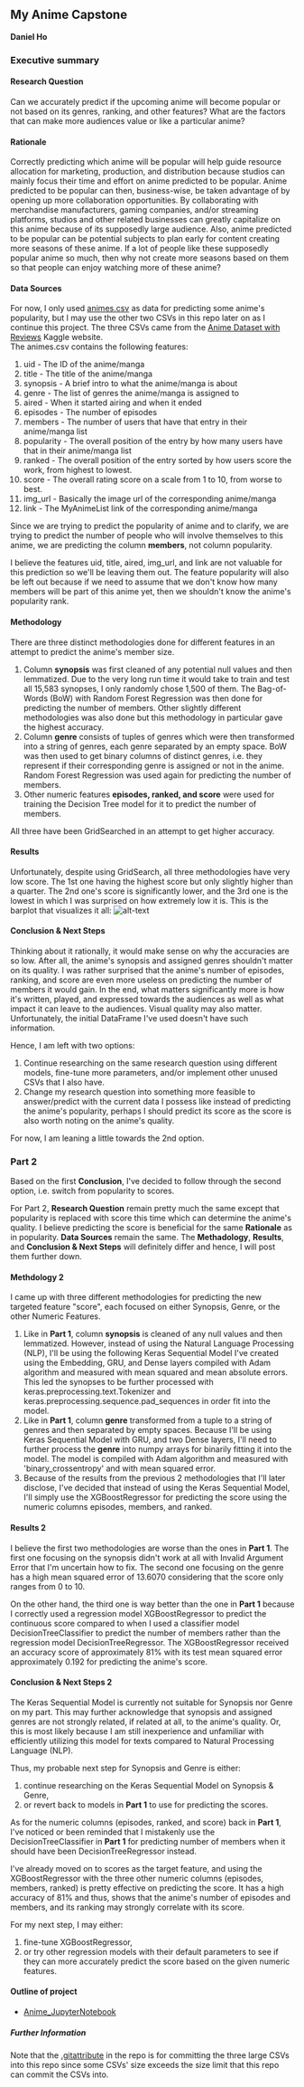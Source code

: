 ## My Anime Capstone

**Daniel Ho**

### Executive summary

#### Research Question
Can we accurately predict if the upcoming anime will become popular or not based on its
genres, ranking, and other features? What are the factors that can make more audiences value or like
a particular anime?

#### Rationale
Correctly predicting which anime will be popular will help guide resource allocation for
marketing, production, and distribution because studios can mainly focus their time and effort on
anime predicted to be popular.
Anime predicted to be popular can then, business-wise, be taken advantage of by opening up
more collaboration opportunities. By collaborating with merchandise manufacturers, gaming
companies, and/or streaming platforms, studios and other related businesses can greatly
capitalize on this anime because of its supposedly large audience.
Also, anime predicted to be popular can be potential subjects to plan early for content creating
more seasons of these anime. If a lot of people like these supposedly popular anime so much,
then why not create more seasons based on them so that people can enjoy watching more of
these anime?

#### Data Sources
For now, I only used [animes.csv](https://github.com/dwho0937wei-dotcom/My_Anime_Capstone/blob/main/animes.csv) as data for predicting some anime's popularity, but I may use the other two CSVs in this repo later on as I continue this project. The three CSVs came from the [Anime Dataset with Reviews](https://www.kaggle.com/datasets/marlesson/myanimelist-dataset-animes-profiles-reviews) Kaggle website.                                    
The animes.csv contains the following features:
1. uid - The ID of the anime/manga
2. title - The title of the anime/manga
3. synopsis - A brief intro to what the anime/manga is about
4. genre - The list of genres the anime/manga is assigned to
5. aired - When it started airing and when it ended
6. episodes - The number of episodes
7. members - The number of users that have that entry in their anime/manga list
8. popularity - The overall position of the entry by how many users have that in their anime/manga list
9. ranked - The overall position of the entry sorted by how users score the work, from highest to lowest.
10. score - The overall rating score on a scale from 1 to 10, from worse to best.
11. img_url - Basically the image url of the corresponding anime/manga
12. link - The MyAnimeList link of the corresponding anime/manga

Since we are trying to predict the popularity of anime and to clarify, we are trying to predict the number of people who will involve themselves to this anime, we are predicting the column **members**, not column popularity.

I believe the features uid, title, aired, img_url, and link are not valuable for this prediction so we'll be leaving them out. 
The feature popularity will also be left out because if we need to assume that we don't know how many members will be part of this anime yet, then we shouldn't know the anime's popularity rank.

#### Methodology
There are three distinct methodologies done for different features in an attempt to predict the anime's member size.
1. Column **synopsis** was first cleaned of any potential null values and then lemmatized. Due to the very long run time it would take to train and test all 15,583 synopses, I only randomly chose 1,500 of them. The Bag-of-Words (BoW) with Random Forest Regression was then done for predicting the number of members. Other slightly different methodologies was also done but this methodology in particular gave the highest accuracy.
2. Column **genre** consists of tuples of genres which were then transformed into a string of genres, each genre separated by an empty space. BoW was then used to get binary columns of distinct genres, i.e. they represent if their corresponding genre is assigned or not in the anime. Random Forest Regression was used again for predicting the number of members.
3. Other numeric features **episodes, ranked, and score** were used for training the Decision Tree model for it to predict the number of members.

All three have been GridSearched in an attempt to get higher accuracy.

#### Results
Unfortunately, despite using GridSearch, all three methodologies have very low score. The 1st one having the highest score but only slightly higher than a quarter. The 2nd one's score is significantly lower, and the 3rd one is the lowest in which I was surprised on how extremely low it is.
This is the barplot that visualizes it all:
![alt-text](https://github.com/dwho0937wei-dotcom/My_Anime_Capstone/blob/main/images/1st_Capstone_Barplot.PNG)

#### Conclusion & Next Steps
Thinking about it rationally, it would make sense on why the accuracies are so low.
After all, the anime's synopsis and assigned genres shouldn't matter on its quality.
I was rather surprised that the anime's number of episodes, ranking, and score are even more useless on predicting the number of members it would gain.
In the end, what matters significantly more is how it's written, played, and expressed towards the audiences as well as what impact it can leave to the audiences. Visual quality may also matter.
Unfortunately, the initial DataFrame I've used doesn't have such information.

Hence, I am left with two options:

1. Continue researching on the same research question using different models, fine-tune more parameters, and/or implement other unused CSVs that I also have.
2. Change my research question into something more feasible to answer/predict with the current data I possess like instead of predicting the anime's popularity, perhaps I should predict its score as the score is also worth noting on the anime's quality.

For now, I am leaning a little towards the 2nd option.

### Part 2
Based on the first **Conclusion**, I've decided to follow through the second option, i.e. switch from popularity to scores.

For Part 2, **Research Question** remain pretty much the same except that popularity is replaced with score this time which can determine the anime's quality. I believe predicting the score is beneficial for the same **Rationale** as in popularity. **Data Sources** remain the same. The **Methadology**, **Results**, and **Conclusion & Next Steps** will definitely differ and hence, I will post them further down.

#### Methdology 2
I came up with three different methodologies for predicting the new targeted feature "score", each focused on either Synopsis, Genre, or the other Numeric Features.
1. Like in **Part 1**, column **synopsis** is cleaned of any null values and then lemmatized. However, instead of using the Natural Language Processing (NLP), I'll be using the following Keras Sequential Model I've created using the Embedding, GRU, and Dense layers compiled with Adam algorithm and measured with mean squared and mean absolute errors. This led the synopses to be further processed with keras.preprocessing.text.Tokenizer and keras.preprocessing.sequence.pad_sequences in order fit into the model.
2. Like in **Part 1**, column **genre** transformed from a tuple to a string of genres and then separated by empty spaces. Because I'll be using Keras Sequential Model with GRU, and two Dense layers, I'll need to further process the **genre** into numpy arrays for binarily fitting it into the model. The model is compiled with Adam algorithm and measured with 'binary_crossentropy' and with mean squared error.
3. Because of the results from the previous 2 methodologies that I'll later disclose, I've decided that instead of using the Keras Sequential Model, I'll simply use the XGBoostRegressor for predicting the score using the numeric columns episodes, members, and ranked. 

#### Results 2
I believe the first two methodologies are worse than the ones in **Part 1**. The first one focusing on the synopsis didn't work at all with Invalid Argument Error that I'm uncertain how to fix. The second one focusing on the genre has a high mean squared error of 13.6070 considering that the score only ranges from 0 to 10.

On the other hand, the third one is way better than the one in **Part 1** because I correctly used a regression model XGBoostRegressor to predict the continuous score compared to when I used a classifier model DecisionTreeClassifier to predict the number of members rather than the regression model DecisionTreeRegressor. The XGBoostRegressor received an accuracy score of approximately 81% with its test mean squared error approximately 0.192 for predicting the anime's score.

#### Conclusion & Next Steps 2
The Keras Sequential Model is currently not suitable for Synopsis nor Genre on my part. This may further acknowledge that synopsis and assigned genres are not strongly related, if related at all, to the anime's quality. Or, this is most likely because I am still inexperience and unfamiliar with efficiently utilizing this model for texts compared to Natural Processing Language (NLP).

Thus, my probable next step for Synopsis and Genre is either:
1. continue researching on the Keras Sequential Model on Synopsis & Genre,
2. or revert back to models in **Part 1** to use for predicting the scores.

As for the numeric columns (episodes, ranked, and score) back in **Part 1**, I've noticed or been reminded that I mistakenly use the DecisionTreeClassifier in **Part 1** for predicting number of members when it should have been DecisionTreeRegressor instead.

I've already moved on to scores as the target feature, and using the XGBoostRegressor with the three other numeric columns (episodes, members, ranked) is pretty effective on predicting the score. It has a high accuracy of 81% and thus, shows that the anime's number of episodes and members, and its ranking may strongly correlate with its score. 

For my next step, I may either:
1. fine-tune XGBoostRegressor,
2. or try other regression models with their default parameters to see if they can more accurately predict the score based on the given numeric features.

#### Outline of project

- [Anime_JupyterNotebook](https://github.com/dwho0937wei-dotcom/My_Anime_Capstone/blob/main/Anime_JupyterNotebook.ipynb)





##### Further Information
Note that the [.gitattribute](https://github.com/dwho0937wei-dotcom/My_Anime_Capstone/blob/main/.gitattributes) in the repo is for committing the three large CSVs into this repo since some CSVs' size exceeds the size limit that this repo can commit the CSVs into.
